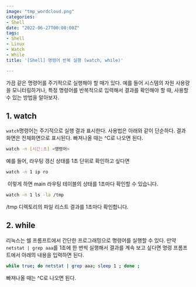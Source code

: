 ```yaml
---
image: "tmp_wordcloud.png"
categories:
- Shell
date: "2022-06-27T00:00:00Z"
tags:
- Shell
- Linux
- Watch
- While
title: '[Shell] 명령어 반복 실행 (watch, while)'

---
```


가끔 같은 명령어를 주기적으로 실행해야 할 때가 있다. 예를 들어 시스템의 자원 사용량을 모니터링하거나, 특정 명령어를 반복적으로 입력해서 결과를 확인해야 할 때, 사용할 수 있는 방법을 알아보자.

## 1. watch


```watch```명령어는 주기적으로 실행 결과 표시한다. 사용법은 아래와 같이 단순하다. 결과 화면은 전체화면으로 표시된다. 빠져나올 때는 ^C로 나오면 된다.
 
```bash
watch -n [시간:초] <명령어>
```
 
예를 들어, 라우팅 갱신 상태를 1초 단위로 확인하고 싶다면

```bash
watch -n 1 ip ro
```
​
 이렇게 하면 main 라우팅 테이블의 상태를 1초마다 확인할 수 있습니다.

```bash
watch -n 1 ls -la /tmp
```

 /tmp 디렉토리의 파일 리스트 결과를 1초마다 확인합니다.
​
## 2. while

리눅스는 쉘 프롬프트에서 간단한 프로그래밍으로 명령어를 실행할 수 있다. 만약 ```netstat | grep aaa```를 1초에 한 번씩 실행해서 결과를 계속 보고 싶다면 명령 프롬프트에서 아래의 내용을 입력하면 된다.

```bash
while true; do netstat | grep aaa; sleep 1 ; done ;
```

빠져나올 때는 ^C로 나오면 된다.
 